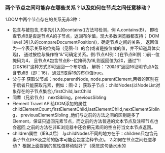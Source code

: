 ### 两个节点之间可能存在哪些关系？以及如何在节点之间任意移动？

1.DOM中两个节点存在的关系无非3种：
  - 包含与被包含,IE率先引入的contains()方法可检测，例 A.contains(B)，
    即检查节点B是否是节点A的子节点，返回布尔值，现大多数浏览器都支持；
    DOM level 3引入的compareDocumentPosition()，确定节点之间的关系，
    返回值为一个表示关系的位掩码（见图-1）的合(或者是按位或的值，并不知道具体实现)，
    通过按位与操作符“&”可确定关系。例:节点A(例：<html>)在节点B(例：<body>)前--位掩码为4，
    且节点A包含节点B--位掩码为16,则返回值为20，通过"!!(20&16)"这种方式即可返回一个布尔值，
    解析：“20&16”返回16证明节点A包含节点B（即：16），通过!!取得16的布尔值true。
  - 父与子
    获取父节点：node.parentNode, node.parentElement,两者的区别在于后者只能获取元素，例如：图-2；
    获取子节点：childNodes(以NodeList对象存在的子节点集合),firstChild,lastChild
  - 同辈（兄弟节点）
    nextSibling，previousSibling  
  - Element Travel API给DOM添加的属性
    childElementCount,firstElementChild,lastElementChild,nextElementSibling，
    previousElementSibling  ,他们与之前的方法之间的区别是多了Element，保证只返回元素节点，而之前的方法普通的文本节点及注释节点也会返回,之前的方法在非IE浏览器中还会把元素间的空白符当文本节点返回。
  - children属性（IE9以后）
    与childNodes不同的地方在于：children只包含元素子节点(IE8及之前的版本可能会包含注释节点)。
2.如何在节点之间任意移动？
  根据上面提到的属性值移动就好了（感觉这句话水水的
